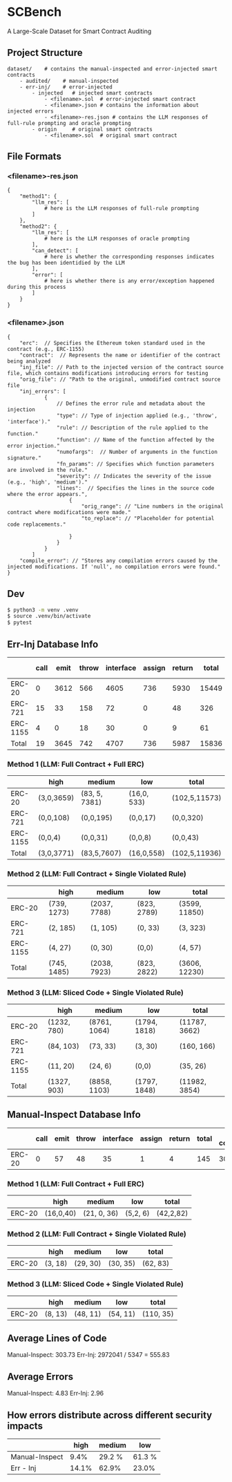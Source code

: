 # SCBench
A Large-Scale Dataset for Smart Contract Auditing

## Project Structure
```
dataset/    # contains the manual-inspected and error-injected smart contracts
    - audited/    # manual-inspected
    - err-inj/    # error-injected
        - injected   # injected smart contracts
            - <filename>.sol  # error-injected smart contract
            - <filename>.json # contains the information about injected errors
            - <filename>-res.json # contains the LLM responses of full-rule prompting and oracle prompting
        - origin     # original smart contracts
            - <filename>.sol  # original smart contract
```

## File Formats
### \<filename>-res.json
```
{
    "method1": {
        "llm_res": [
            # here is the LLM responses of full-rule prompting
        ]
    },
    "method2": {
        "llm_res": [
            # here is the LLM responses of oracle prompting
        ],
        "can_detect": [
            # here is whether the corresponding responses indicates the bug has been identidied by the LLM
        ],
        "error": [
            # here is whether there is any error/exception happened during this process
        ] 
    }
}
```

### \<filename>.json
```
{
    "erc":  // Specifies the Ethereum token standard used in the contract (e.g., ERC-1155)
    "contract":  // Represents the name or identifier of the contract being analyzed
    "inj_file": // Path to the injected version of the contract source file, which contains modifications introducing errors for testing
    "orig_file": // "Path to the original, unmodified contract source file
    "inj_errors": [
            {
                // Defines the error rule and metadata about the injection
                "type": // Type of injection applied (e.g., 'throw', 'interface')."
                "rule": // Description of the rule applied to the function."
                "function": // Name of the function affected by the error injection."
                "numofargs":  // Number of arguments in the function signature."
                "fn_params": // Specifies which function parameters are involved in the rule."
                "severity": // Indicates the severity of the issue (e.g., 'high', 'medium')."
                "lines":  // Specifies the lines in the source code where the error appears.",
                    {
                        "orig_range": // "Line numbers in the original contract where modifications were made."
                        "to_replace": // "Placeholder for potential code replacements."
                        
                    }
                }
            }
        ]
    "compile_error": // "Stores any compilation errors caused by the injected modifications. If 'null', no compilation errors were found."
}

```


## Dev
```bash
$ python3 -m venv .venv
$ source .venv/bin/activate
$ pytest
```


## Err-Inj Database Info

|      | call | emit | throw | interface | assign | return | total | # of contracts |
|------|------|------|-------|-----------|--------|--------|-------|---|
| ERC-20  | 0    | 3612    | 566     | 4605         | 736      | 5930      | 15449     |  5211 |
| ERC-721 | 15    | 33    | 158     | 72         | 0      | 48      | 326     | 110 |
| ERC-1155| 4    | 0    | 18     | 30        | 0      | 9     | 61     | 26 |
| Total   | 19    | 3645    | 742     | 4707    | 736      | 5987      | 15836     | 5347 |


### Method 1 (LLM: Full Contract + Full ERC)
|         | high | medium | low | total |
|------   |------|------|-------|-----------|
| ERC-20  | (3,0,3659)     |  (83, 5, 7381)   |  (16,0, 533)  |   (102,5,11573)   |
| ERC-721 | (0,0,108)     |  (0,0,195)   |  (0,0,17)  |   (0,0,320)   |  
| ERC-1155| (0,0,4)     |  (0,0,31)   |  (0,0,8)  |   (0,0,43)    |  
| Total   | (3,0,3771)	| (83,5,7607) |	(16,0,558) |	(102,5,11936) |

### Method 2 (LLM: Full Contract + Single Violated Rule)
|         | high | medium | low | total |
|------   |------|------|-------|-----------|
| ERC-20  | (739, 1273)     |  (2037, 7788)   |  (823, 2789)  |   (3599, 11850)    |
| ERC-721 | (2, 185)     |  (1, 105)   |  (0, 33)  |   (3, 323)    |  
| ERC-1155| (4, 27)     |  (0, 30)   |  (0,0)  |   (4, 57)    |  
| Total   | (745, 1485) |	(2038, 7923) |	(823, 2822)	 | (3606, 12230) |

### Method 3 (LLM: Sliced Code + Single Violated Rule)
|         | high | medium | low | total |
|------   |------|------|-------|-----------|
| ERC-20  | (1232, 780)     |  (8761, 1064)   |  (1794, 1818) |   (11787, 3662)    |
| ERC-721 | (84, 103)     |  (73, 33)   |  (3, 30)  |   (160, 166)    |  
| ERC-1155| (11, 20)     |  (24, 6)   |  (0,0)  |   (35, 26)   |  
| Total   | (1327, 903)	 | (8858, 1103)	 | (1797, 1848)	 | (11982, 3854) |



## Manual-Inspect Database Info

|      | call | emit | throw | interface | assign | return | total | # of contracts |
|------|------|------|-------|-----------|--------|--------|-------|---| 
| ERC-20  | 0    | 57    | 48     | 35         | 1      | 4      | 145     | 30|

### Method 1 (LLM: Full Contract + Full ERC)
|         | high | medium | low | total |
|------   |------|------|-------|-----------|
| ERC-20  | (16,0,40)     |  (21, 0, 36)   |  (5,2, 6)  |   (42,2,82)   |

### Method 2 (LLM: Full Contract + Single Violated Rule)
|         | high | medium | low | total |
|------   |------|------|-------|-----------|
| ERC-20  | (3, 18)     |  (29, 30)   |  (30, 35)  |   (62, 83)    |

### Method 3 (LLM: Sliced Code + Single Violated Rule)
|         | high | medium | low | total |
|------   |------|------|-------|-----------|
| ERC-20  | (8, 13)     |  (48, 11)   |  (54, 11) |   (110, 35)    |

## Average Lines of Code
Manual-Inspect: 303.73
Err-Inj: 2972041 / 5347 = 555.83

## Average Errors
Manual-Inspect: 4.83
Err-Inj: 2.96

## How errors distribute across different security impacts

|         | high | medium | low | 
|------   |------|------|-------|
| Manual-Inspect | 9.4% | 29.2 % | 61.3 % |
| Err - Inj | 14.1% | 62.9% | 23.0% |